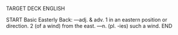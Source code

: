 TARGET DECK
ENGLISH

START
Basic
Easterly
Back: —adj. & adv. 1 in an eastern position or direction. 2 (of a wind) from the east. —n. (pl. -ies) such a wind.
END
